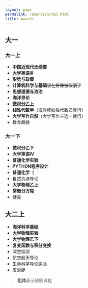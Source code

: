 ```yaml
---
layout: page
permalink: /awards/index.html
title: Awards
---
```



## 大一

### 大一上
- **中国近现代史纲要**
- **大学英语III**
- **形势与政策**
- **计算机科学与基础**~~现在好像被取消了~~
- **思想道德与法治**
- **海洋导论**
- [**微积分乙上**](https://albondna.github.io/ziliao/大一上/微积分.pdf)
- **线性代数甲**（海洋修线性代数乙就行）
- **大学写作自然**（大学写作三选一就行）
- 舞龙舞狮

### 大一下
- **微积分乙下**
- **大学英语IV**
- **普通化学实验**
- **PYTHON程序设计**
- **普通化学（**
- 自然资源导论
- **大学物理乙上**
- **常微分方程**
- 健美


## 大二上

- **海洋科学基础**
- **大学物理实验**
- **大学物理乙下**
- **复变函数与积分变换**
- 深空探测
- 航空航天导论
- 生命科学导论实验
- 皮划艇


>**粗体**表示预制课程

<br>
